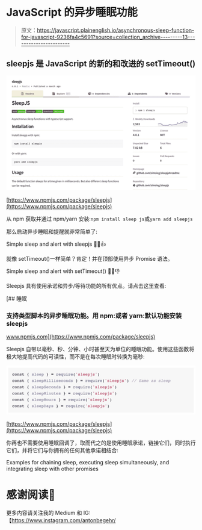 # JavaScript 的异步睡眠功能

> 原文：<https://javascript.plainenglish.io/asynchronous-sleep-function-for-javascript-9236fa4c5691?source=collection_archive---------13----------------------->

## sleepjs 是 JavaScript 的新的和改进的 setTimeout()

![](img/3cc2a43681f387587e38d00dd4a1f998.png)

[https://www.npmjs.com/package/sleepjs](https://www.npmjs.com/package/sleepjs)

从 npm 获取并通过 npm/yarn 安装:`npm install sleep js`或`yarn add sleepjs`

那么启动异步睡眠和提醒就非常简单了:

Simple sleep and alert with sleepjs 👦🏼👍

就像 setTimeout()一样简单？肯定！并在顶部使用异步 Promise 语法。

Simple sleep and alert with setTimeout() 👴🏻👎

Sleepjs 具有使用承诺和异步/等待功能的所有优点。请点击这里查看:

[](https://www.npmjs.com/package/sleepjs) [## 睡眠

### 支持类型脚本的异步睡眠功能。用 npm:或者 yarn:默认功能安装 sleepjs

www.npmjs.com](https://www.npmjs.com/package/sleepjs) 

Sleepjs 自带以毫秒、秒、分钟、小时甚至天为单位的睡眠功能。使用这些函数将极大地提高代码的可读性，而不是在每次睡眠时转换为毫秒:

![](img/74a387a6deafc848ec292177d0771ede.png)

[https://www.npmjs.com/package/sleepjs](https://www.npmjs.com/package/sleepjs)

你再也不需要使用睡眠回调了，取而代之的是使用睡眠承诺，链接它们，同时执行它们，并将它们与你拥有的任何其他承诺相结合:

Examples for chaining sleep, executing sleep simultaneously, and integrating sleep with other promises

# 感谢阅读👏

更多内容请关注我的 Medium 和 IG:【https://www.instagram.com/antonbegehr/ 